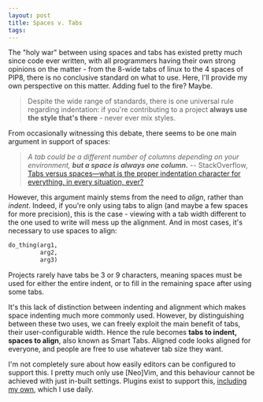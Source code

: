 ```yaml
---
layout: post
title: Spaces v. Tabs
tags:
---
```


The "holy war" between using spaces and tabs has existed pretty much since code ever written, with all programmers having their own strong opinions on the matter - from the 8-wide tabs of linux to the 4 spaces of PIP8, there is no conclusive standard on what to use. Here, I'll provide my own perspective on this matter. Adding fuel to the fire? Maybe.

<!--more-->

> Despite the wide range of standards, there is one universal rule regarding indentation: if you're contributing to a project **always use the style that's there** - never ever mix styles.

From occasionally witnessing this debate, there seems to be one main argument in support of spaces:

> _A tab could be a different number of columns depending on your environment, **but a space is always one column.**_
> -- StackOverflow, [Tabs versus spaces—what is the proper indentation character for everything, in every situation, ever?][1]

[1]: https://softwareengineering.stackexchange.com/a/66

However, this argument mainly stems from the need to _align_, rather than _indent_. Indeed, if you're only using tabs to align (and maybe a few spaces for more precision), this is the case - viewing with a tab width different to the one used to write will mess up the alignment. And in most cases, it's necessary to use spaces to align:

```python
do_thing(arg1,
         arg2,
         arg3)
```

Projects rarely have tabs be 3 or 9 characters, meaning spaces must be used for either the entire indent, or to fill in the remaining space after using some tabs.

It's this lack of distinction between indenting and alignment which makes space indenting much more commonly used. However, by distinguishing between these two uses, we can freely exploit the main benefit of tabs, their user-configurable width. Hence the rule becomes **tabs to indent, spaces to align**, also known as Smart Tabs. Aligned code looks aligned for everyone, and people are free to use whatever tab size they want.

I'm not completely sure about how easily editors can be configured to support this. I pretty much only use [Neo]Vim, and this behaviour cannot be achieved with just in-built settings. Plugins exist to support this, [including my own][2], which I use daily.

[2]: https://github.com/ralismark/itab
